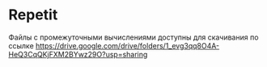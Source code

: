 # Repetit
Файлы с промежуточными вычислениями доступны для скачивания по ссылке
https://drive.google.com/drive/folders/1_evg3qq8O4A-HeQ3CqQKjFXM2BYwz29O?usp=sharing
